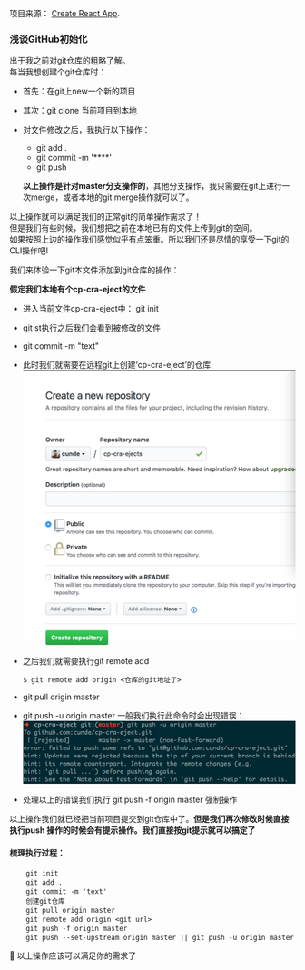 项目来源： [Create React App](https://github.com/facebookincubator/create-react-app).

### 浅谈GitHub初始化

出于我之前对git仓库的粗略了解。<br/>
每当我想创建个git仓库时：

+ 首先：在git上new一个新的项目
+ 其次：git clone 当前项目到本地
+ 对文件修改之后，我执行以下操作：
    + git add .
    + git commit -m '****'
    + git push

    **以上操作是针对master分支操作的**，其他分支操作，我只需要在git上进行一次merge，或者本地的git merge操作就可以了。<br>

以上操作就可以满足我们的正常git的简单操作需求了！<br>
但是我们有些时候，我们想把之前在本地已有的文件上传到git的空间。<br>
如果按照上边的操作我们感觉似乎有点笨重。所以我们还是尽情的享受一下git的CLI操作吧!<br>

我们来体验一下git本文件添加到git仓库的操作：<br>

**假定我们本地有个cp-cra-eject的文件**

+ 进入当前文件cp-cra-eject中： git init
+ git st执行之后我们会看到被修改的文件
+ git commit -m "text"
+ 此时我们就需要在远程git上创建‘cp-cra-eject’的仓库
    ![image](https://github.com/cunde/cp-cra-eject/blob/master/mdimg/744F2EEE-E158-4B8D-B696-3835A2C379BC.png)

+ 之后我们就需要执行git remote add <name> <url>

    ```
    $ git remote add origin <仓库的git地址了>
    ```

+ git pull origin master
+ git push -u origin master 一般我们执行此命令时会出现错误：
    ![image](https://github.com/cunde/cp-cra-eject/blob/master/mdimg/98409394-8725-40AE-A189-BF09ACFFE2E8.png)

+ 处理以上的错误我们执行 git push -f origin master 强制操作

以上操作我们就已经把当前项目提交到git仓库中了。**但是我们再次修改时候直接执行push 操作的时候会有提示操作。我们直接按git提示就可以搞定了**<br>

#### 梳理执行过程：

```
    git init
    git add .
    git commit -m 'text'
    创建git仓库
    git pull origin master
    git remote add origin <git url>
    git push -f origin master
    git push --set-upstream origin master || git push -u origin master
```
:pray: 以上操作应该可以满足你的需求了
